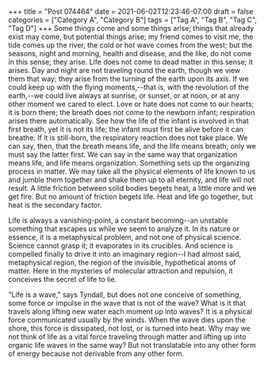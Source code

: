 +++
title = "Post 074464"
date = 2021-06-02T12:23:46-07:00
draft = false
categories = ["Category A", "Category B"]
tags = ["Tag A", "Tag B", "Tag C", "Tag D"]
+++
Some things come and some things arise; things that already exist may come, but potential things arise; my friend comes to visit me, the tide comes up the river, the cold or hot wave comes from the west; but the seasons, night and morning, health and disease, and the like, do not come in this sense; they arise. Life does not come to dead matter in this sense; it arises. Day and night are not traveling round the earth, though we view them that way; they arise from the turning of the earth upon its axis. If we could keep up with the flying moments,--that is, with the revolution of the earth,--we could live always at sunrise, or sunset, or at noon, or at any other moment we cared to elect. Love or hate does not come to our hearts; it is born there; the breath does not come to the newborn infant; respiration arises there automatically. See how the life of the infant is involved in that first breath, yet it is not its life; the infant must first be alive before it can breathe. If it is still-born, the respiratory reaction does not take place. We can say, then, that the breath means life, and the life means breath; only we must say the latter first. We can say in the same way that organization means life, and life means organization. Something sets up the organizing process in matter. We may take all the physical elements of life known to us and jumble them together and shake them up to all eternity, and life will not result. A little friction between solid bodies begets heat, a little more and we get fire. But no amount of friction begets life. Heat and life go together, but heat is the secondary factor.

Life is always a vanishing-point, a constant becoming--an unstable something that escapes us while we seem to analyze it. In its nature or essence, it is a metaphysical problem, and not one of physical science. Science cannot grasp it; it evaporates in its crucibles. And science is compelled finally to drive it into an imaginary region--I had almost said, metaphysical region, the region of the invisible, hypothetical atoms of matter. Here in the mysteries of molecular attraction and repulsion, it conceives the secret of life to lie.

"Life is a wave," says Tyndall, but does not one conceive of something, some force or impulse in the wave that is not of the wave? What is it that travels along lifting new water each moment up into waves? It is a physical force communicated usually by the winds. When the wave dies upon the shore, this force is dissipated, not lost, or is turned into heat. Why may we not think of life as a vital force traveling through matter and lifting up into organic life waves in the same way? But not translatable into any other form of energy because not derivable from any other form.
